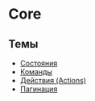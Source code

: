 # Core

## Темы

- [Состояния](states.md)
- [Команды](commands.md)
- [Действия (Actions)](actions.md)
- [Пагинация](pagination.md)
